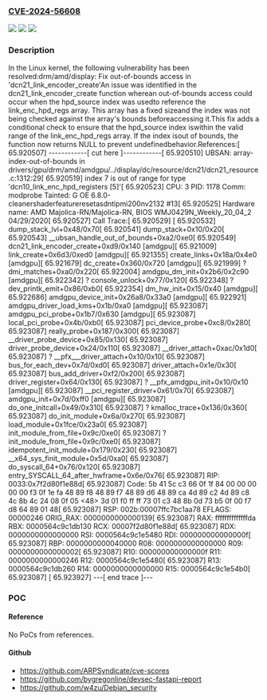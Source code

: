 ### [CVE-2024-56608](https://cve.mitre.org/cgi-bin/cvename.cgi?name=CVE-2024-56608)
![](https://img.shields.io/static/v1?label=Product&message=Linux&color=blue)
![](https://img.shields.io/static/v1?label=Version&message=1da177e4c3f41524e886b7f1b8a0c1fc7321cac2%3C%20280f722601c8bf4d8a9c62dd727cf3a2fd0a47be%20&color=brighgreen)
![](https://img.shields.io/static/v1?label=Vulnerability&message=n%2Fa&color=brighgreen)

### Description

In the Linux kernel, the following vulnerability has been resolved:drm/amd/display: Fix out-of-bounds access in 'dcn21_link_encoder_create'An issue was identified in the dcn21_link_encoder_create function wherean out-of-bounds access could occur when the hpd_source index was usedto reference the link_enc_hpd_regs array. This array has a fixed sizeand the index was not being checked against the array's bounds beforeaccessing it.This fix adds a conditional check to ensure that the hpd_source index iswithin the valid range of the link_enc_hpd_regs array. If the index isout of bounds, the function now returns NULL to prevent undefinedbehavior.References:[   65.920507] ------------[ cut here ]------------[   65.920510] UBSAN: array-index-out-of-bounds in drivers/gpu/drm/amd/amdgpu/../display/dc/resource/dcn21/dcn21_resource.c:1312:29[   65.920519] index 7 is out of range for type 'dcn10_link_enc_hpd_registers [5]'[   65.920523] CPU: 3 PID: 1178 Comm: modprobe Tainted: G           OE      6.8.0-cleanershaderfeatureresetasdntipmi200nv2132 #13[   65.920525] Hardware name: AMD Majolica-RN/Majolica-RN, BIOS WMJ0429N_Weekly_20_04_2 04/29/2020[   65.920527] Call Trace:[   65.920529]  <TASK>[   65.920532]  dump_stack_lvl+0x48/0x70[   65.920541]  dump_stack+0x10/0x20[   65.920543]  __ubsan_handle_out_of_bounds+0xa2/0xe0[   65.920549]  dcn21_link_encoder_create+0xd9/0x140 [amdgpu][   65.921009]  link_create+0x6d3/0xed0 [amdgpu][   65.921355]  create_links+0x18a/0x4e0 [amdgpu][   65.921679]  dc_create+0x360/0x720 [amdgpu][   65.921999]  ? dmi_matches+0xa0/0x220[   65.922004]  amdgpu_dm_init+0x2b6/0x2c90 [amdgpu][   65.922342]  ? console_unlock+0x77/0x120[   65.922348]  ? dev_printk_emit+0x86/0xb0[   65.922354]  dm_hw_init+0x15/0x40 [amdgpu][   65.922686]  amdgpu_device_init+0x26a8/0x33a0 [amdgpu][   65.922921]  amdgpu_driver_load_kms+0x1b/0xa0 [amdgpu][   65.923087]  amdgpu_pci_probe+0x1b7/0x630 [amdgpu][   65.923087]  local_pci_probe+0x4b/0xb0[   65.923087]  pci_device_probe+0xc8/0x280[   65.923087]  really_probe+0x187/0x300[   65.923087]  __driver_probe_device+0x85/0x130[   65.923087]  driver_probe_device+0x24/0x110[   65.923087]  __driver_attach+0xac/0x1d0[   65.923087]  ? __pfx___driver_attach+0x10/0x10[   65.923087]  bus_for_each_dev+0x7d/0xd0[   65.923087]  driver_attach+0x1e/0x30[   65.923087]  bus_add_driver+0xf2/0x200[   65.923087]  driver_register+0x64/0x130[   65.923087]  ? __pfx_amdgpu_init+0x10/0x10 [amdgpu][   65.923087]  __pci_register_driver+0x61/0x70[   65.923087]  amdgpu_init+0x7d/0xff0 [amdgpu][   65.923087]  do_one_initcall+0x49/0x310[   65.923087]  ? kmalloc_trace+0x136/0x360[   65.923087]  do_init_module+0x6a/0x270[   65.923087]  load_module+0x1fce/0x23a0[   65.923087]  init_module_from_file+0x9c/0xe0[   65.923087]  ? init_module_from_file+0x9c/0xe0[   65.923087]  idempotent_init_module+0x179/0x230[   65.923087]  __x64_sys_finit_module+0x5d/0xa0[   65.923087]  do_syscall_64+0x76/0x120[   65.923087]  entry_SYSCALL_64_after_hwframe+0x6e/0x76[   65.923087] RIP: 0033:0x7f2d80f1e88d[   65.923087] Code: 5b 41 5c c3 66 0f 1f 84 00 00 00 00 00 f3 0f 1e fa 48 89 f8 48 89 f7 48 89 d6 48 89 ca 4d 89 c2 4d 89 c8 4c 8b 4c 24 08 0f 05 <48> 3d 01 f0 ff ff 73 01 c3 48 8b 0d 73 b5 0f 00 f7 d8 64 89 01 48[   65.923087] RSP: 002b:00007ffc7bc1aa78 EFLAGS: 00000246 ORIG_RAX: 0000000000000139[   65.923087] RAX: ffffffffffffffda RBX: 0000564c9c1db130 RCX: 00007f2d80f1e88d[   65.923087] RDX: 0000000000000000 RSI: 0000564c9c1e5480 RDI: 000000000000000f[   65.923087] RBP: 0000000000040000 R08: 0000000000000000 R09: 0000000000000002[   65.923087] R10: 000000000000000f R11: 0000000000000246 R12: 0000564c9c1e5480[   65.923087] R13: 0000564c9c1db260 R14: 0000000000000000 R15: 0000564c9c1e54b0[   65.923087]  </TASK>[   65.923927] ---[ end trace ]---

### POC

#### Reference
No PoCs from references.

#### Github
- https://github.com/ARPSyndicate/cve-scores
- https://github.com/bygregonline/devsec-fastapi-report
- https://github.com/w4zu/Debian_security

